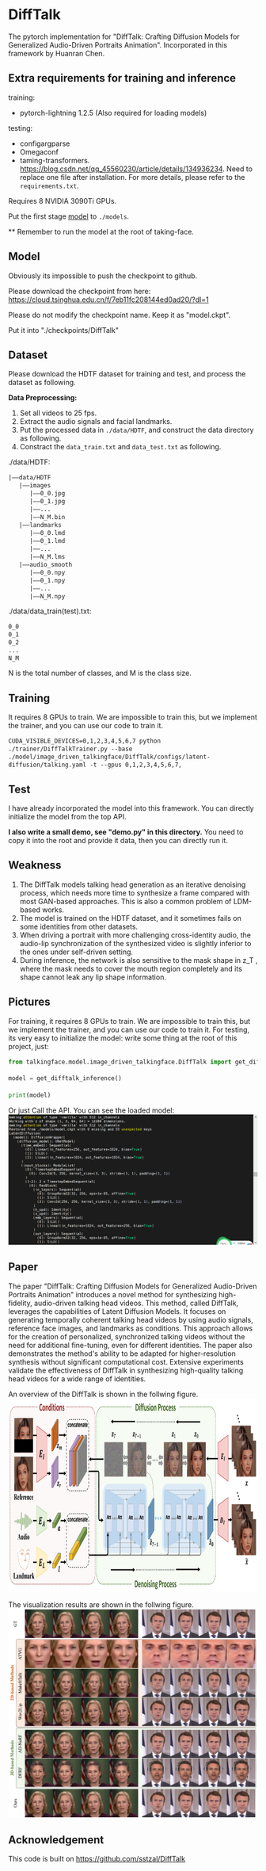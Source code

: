 # DiffTalk #
The pytorch implementation for "DiffTalk: Crafting Diffusion Models for Generalized Audio-Driven Portraits Animation".
Incorporated in this framework by Huanran Chen.

## Extra requirements for training and inference
training:
- pytorch-lightning 1.2.5 (Also required for loading models)

testing:
- configargparse
- Omegaconf
- taming-transformers. https://blog.csdn.net/qq_45560230/article/details/134936234. Need to replace one file after installation.
For more details, please refer to the `requirements.txt`. 

Requires 8 NVIDIA 3090Ti GPUs.

Put the first stage [model](https://cloud.tsinghua.edu.cn/f/7eb11fc208144ed0ad20/?dl=1) to `./models`.

** Remember to run the model at the root of taking-face.

## Model
Obviously its impossible to push the checkpoint to github.

Please download the checkpoint from here: https://cloud.tsinghua.edu.cn/f/7eb11fc208144ed0ad20/?dl=1

Please do not modify the checkpoint name. Keep it as "model.ckpt".

Put it into "./checkpoints/DiffTalk"


## Dataset
Please download the HDTF dataset for training and test, and process the dataset as following.

**Data Preprocessing:**


1. Set all videos to 25 fps.
2. Extract the audio signals and facial landmarks.
3. Put the processed data in `./data/HDTF`, and construct the data directory as following.
4. Constract the `data_train.txt` and `data_test.txt` as following.

./data/HDTF:

    |——data/HDTF
       |——images
          |——0_0.jpg
          |——0_1.jpg
          |——...
          |——N_M.bin
       |——landmarks
          |——0_0.lmd
          |——0_1.lmd
          |——...
          |——N_M.lms
       |——audio_smooth
          |——0_0.npy
          |——0_1.npy
          |——...
          |——N_M.npy

./data/data_train(test).txt:

    0_0
    0_1
    0_2
    ...
    N_M


N is the total number of classes, and M is the class size.


## Training
It requires 8 GPUs to train. We are impossible to train this, but we implement the trainer, and you can use our code to train it.
```
CUDA_VISIBLE_DEVICES=0,1,2,3,4,5,6,7 python ./trainer/DiffTalkTrainer.py --base ./model/image_driven_talkingface/DiffTalk/configs/latent-diffusion/talking.yaml -t --gpus 0,1,2,3,4,5,6,7,
```

## Test
I have already incorporated the model into this framework. You can directly initialize the model from the top API.

**I also write a small demo, see "demo.py" in this directory.** You need to copy it into the root and provide it data, then you can directly run it.

## Weakness
1. The DiffTalk models talking head generation as an iterative denoising process, which needs more time to synthesize a frame compared with most GAN-based approaches. This is also a common problem of LDM-based works.
2. The model is trained on the HDTF dataset, and it sometimes fails on some identities from other datasets.
3. When driving a portrait with more challenging cross-identity audio, the audio-lip synchronization of the synthesized video is slightly inferior to the ones under self-driven setting.
4. During inference, the network is also sensitive to the mask shape in z_T , where the mask needs to cover the mouth region completely and its shape cannot leak any
lip shape information.

## Pictures
For training, it requires 8 GPUs to train. We are impossible to train this, but we implement the trainer, and you can use our code to train it.
For testing, its very easy to initialize the model:
write some thing at the root of this project, just:
```python
from talkingface.model.image_driven_talkingface.DiffTalk import get_difftalk_inference

model = get_difftalk_inference()

print(model)
```
Or just Call the API. You can see the loaded model:
![img.png](img.png)

## Paper
The paper "DiffTalk: Crafting Diffusion Models for Generalized Audio-Driven Portraits Animation" introduces a novel method for synthesizing high-fidelity, audio-driven talking head videos. This method, called DiffTalk, leverages the capabilities of Latent Diffusion Models. It focuses on generating temporally coherent talking head videos by using audio signals, reference face images, and landmarks as conditions. This approach allows for the creation of personalized, synchronized talking videos without the need for additional fine-tuning, even for different identities. The paper also demonstrates the method's ability to be adapted for higher-resolution synthesis without significant computational cost. Extensive experiments validate the effectiveness of DiffTalk in synthesizing high-quality talking head videos for a wide range of identities.

An overview of the DiffTalk is shown in the follwing figure.
<img src="method.png" width="932" height="391">

The visualization results are shown in the follwing figure.
![result](result.png)

## Acknowledgement
This code is built on https://github.com/sstzal/DiffTalk

